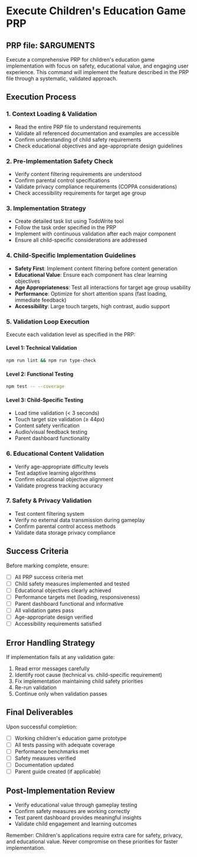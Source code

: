 # Execute Children's Education Game PRP

## PRP file: $ARGUMENTS

Execute a comprehensive PRP for children's education game implementation with focus on safety, educational value, and engaging user experience. This command will implement the feature described in the PRP file through a systematic, validated approach.

## Execution Process

### 1. Context Loading & Validation
- Read the entire PRP file to understand requirements
- Validate all referenced documentation and examples are accessible
- Confirm understanding of child safety requirements
- Check educational objectives and age-appropriate design guidelines

### 2. Pre-Implementation Safety Check
- Verify content filtering requirements are understood
- Confirm parental control specifications
- Validate privacy compliance requirements (COPPA considerations)
- Check accessibility requirements for target age group

### 3. Implementation Strategy
- Create detailed task list using TodoWrite tool
- Follow the task order specified in the PRP
- Implement with continuous validation after each major component
- Ensure all child-specific considerations are addressed

### 4. Child-Specific Implementation Guidelines
- **Safety First**: Implement content filtering before content generation
- **Educational Value**: Ensure each component has clear learning objectives
- **Age Appropriateness**: Test all interactions for target age group usability
- **Performance**: Optimize for short attention spans (fast loading, immediate feedback)
- **Accessibility**: Large touch targets, high contrast, audio support

### 5. Validation Loop Execution
Execute each validation level as specified in the PRP:

#### Level 1: Technical Validation
```bash
npm run lint && npm run type-check
```

#### Level 2: Functional Testing
```bash
npm test -- --coverage
```

#### Level 3: Child-Specific Testing
- Load time validation (< 3 seconds)
- Touch target size validation (≥ 44px)
- Content safety verification
- Audio/visual feedback testing
- Parent dashboard functionality

### 6. Educational Content Validation
- Verify age-appropriate difficulty levels
- Test adaptive learning algorithms
- Confirm educational objective alignment
- Validate progress tracking accuracy

### 7. Safety & Privacy Validation
- Test content filtering system
- Verify no external data transmission during gameplay
- Confirm parental control access methods
- Validate data storage privacy compliance

## Success Criteria
Before marking complete, ensure:
- [ ] All PRP success criteria met
- [ ] Child safety measures implemented and tested
- [ ] Educational objectives clearly achieved
- [ ] Performance targets met (loading, responsiveness)
- [ ] Parent dashboard functional and informative
- [ ] All validation gates pass
- [ ] Age-appropriate design verified
- [ ] Accessibility requirements satisfied

## Error Handling Strategy
If implementation fails at any validation gate:
1. Read error messages carefully
2. Identify root cause (technical vs. child-specific requirement)
3. Fix implementation maintaining child safety priorities
4. Re-run validation
5. Continue only when validation passes

## Final Deliverables
Upon successful completion:
- [ ] Working children's education game prototype
- [ ] All tests passing with adequate coverage
- [ ] Performance benchmarks met
- [ ] Safety measures verified
- [ ] Documentation updated
- [ ] Parent guide created (if applicable)

## Post-Implementation Review
- Verify educational value through gameplay testing
- Confirm safety measures are working correctly
- Test parent dashboard provides meaningful insights
- Validate child engagement and learning outcomes

Remember: Children's applications require extra care for safety, privacy, and educational value. Never compromise on these priorities for faster implementation.
